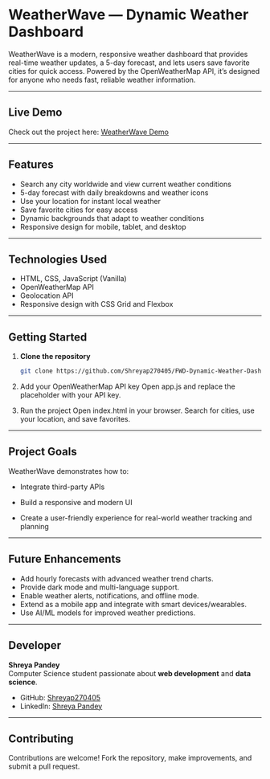 # WeatherWave — Dynamic Weather Dashboard

WeatherWave is a modern, responsive weather dashboard that provides real-time weather updates, a 5-day forecast, and lets users save favorite cities for quick access. Powered by the OpenWeatherMap API, it’s designed for anyone who needs fast, reliable weather information.

---

## Live Demo
Check out the project here: [WeatherWave Demo](https://fwd-dynamic-weather-dashboard.netlify.app/>
)

---

## Features
- Search any city worldwide and view current weather conditions  
- 5-day forecast with daily breakdowns and weather icons  
- Use your location for instant local weather  
- Save favorite cities for easy access  
- Dynamic backgrounds that adapt to weather conditions  
- Responsive design for mobile, tablet, and desktop  

---

## Technologies Used
- HTML, CSS, JavaScript (Vanilla)  
- OpenWeatherMap API  
- Geolocation API  
- Responsive design with CSS Grid and Flexbox  

---

## Getting Started

1. **Clone the repository**
   ```bash
   git clone https://github.com/Shreyap270405/FWD-Dynamic-Weather-Dashboard.git
2. Add your OpenWeatherMap API key
   Open app.js and replace the placeholder with your API key.

3. Run the project
   Open index.html in your browser.
   Search for cities, use your location, and save favorites.

---

## Project Goals
WeatherWave demonstrates how to:

- Integrate third-party APIs

- Build a responsive and modern UI

- Create a user-friendly experience for real-world weather tracking and planning

---

## Future Enhancements
- Add hourly forecasts with advanced weather trend charts.
- Provide dark mode and multi-language support.
- Enable weather alerts, notifications, and offline mode.
- Extend as a mobile app and integrate with smart devices/wearables.
- Use AI/ML models for improved weather predictions.

---

## Developer

**Shreya Pandey**  
Computer Science student passionate about **web development** and **data science**.  

- GitHub: [Shreyap270405](https://github.com/Shreyap270405)  
- LinkedIn: [Shreya Pandey](https://www.linkedin.com/in/shreyap270405)  


---

## Contributing
Contributions are welcome!
Fork the repository, make improvements, and submit a pull request.







